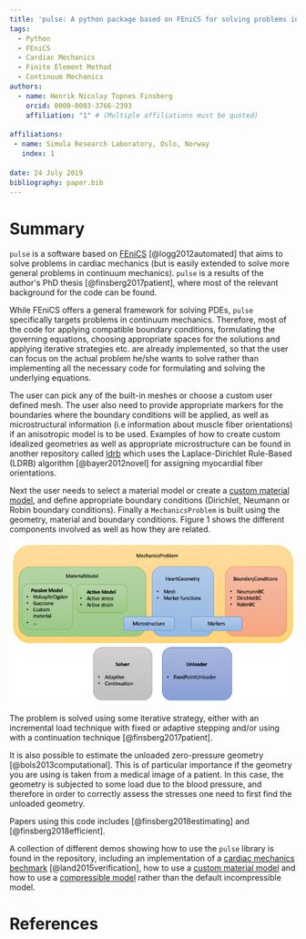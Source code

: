 ```yaml
---
title: 'pulse: A python package based on FEniCS for solving problems in cardiac mechanics'
tags:
  - Python
  - FEniCS
  - Cardiac Mechanics
  - Finite Element Method
  - Continuum Mechanics
authors:
  - name: Henrik Nicolay Topnes Finsberg
    orcid: 0000-0003-3766-2393
    affiliation: "1" # (Multiple affiliations must be quoted)

affiliations:
 - name: Simula Research Laboratory, Oslo, Norway
   index: 1

date: 24 July 2019
bibliography: paper.bib
---
```

# Summary

`pulse` is a software based on [FEniCS](https://fenicsproject.org) [@logg2012automated] that aims to solve problems in cardiac mechanics (but is easily extended to solve more general problems in continuum mechanics). `pulse` is a results of the author's PhD thesis [@finsberg2017patient], where most of the relevant background for the code can be found.

 While FEniCS offers a general framework for solving PDEs, `pulse` specifically targets problems in continuum mechanics. Therefore, most of the code for applying compatible boundary conditions, formulating the governing equations, choosing appropriate spaces for the solutions and applying iterative strategies etc. are already implemented, so that the user can focus on the actual problem he/she wants to solve rather than implementing all the necessary code for formulating and solving the underlying equations. 

The user can pick any of the built-in meshes or choose a custom user defined mesh. The user also need to provide appropriate markers for the boundaries where the boundary conditions will be applied, as well as microstructural information (i.e information about muscle fiber orientations) if an anisotropic model is to be used. Examples of how to create custom idealized geometries as well as appropriate microstructure can be found in another repository called [ldrb](https://github.com/finsberg/ldrb) which uses the Laplace-Dirichlet Rule-Based (LDRB) algorithm [@bayer2012novel] for assigning myocardial fiber orientations.

Next the user needs to select a material model or create a [custom material model](https://finsberg.github.io/pulse/html/demos/custom_material.html), and define appropriate boundary conditions (Dirichlet, Neumann or Robin boundary conditions). Finally a `MechanicsProblem` is built using the geometry, material and boundary conditions. Figure 1 shows the different components involved as well as how they are related.
 
![Visualization of the different components that are part of the `pulse` library.](components.png)

The problem is solved using some iterative strategy, either with an incremental load technique with fixed or adaptive stepping and/or using with a continuation technique [@finsberg2017patient].

It is also possible to estimate the unloaded zero-pressure geometry [@bols2013computational]. This is of particular importance if the geometry you are using is taken from a medical image of a patient. In this case, the geometry is subjected to some load due to the blood pressure, and therefore in order to correctly assess the stresses one need to first find the unloaded geometry.

Papers using this code includes [@finsberg2018estimating] and [@finsberg2018efficient].

A collection of different demos showing how to use the `pulse` library is found in the repository, including an implementation of a [cardiac mechanics bechmark](https://finsberg.github.io/pulse/html/demos/benchmark.html) [@land2015verification], how to use a [custom material model](https://finsberg.github.io/pulse/html/demos/custom_material.html) and how to use a [compressible model](https://finsberg.github.io/pulse/html/demos/compressible_model.html) rather than the default incompressible model.

# References
